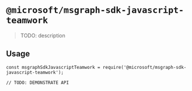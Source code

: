 # `@microsoft/msgraph-sdk-javascript-teamwork`

> TODO: description

## Usage

```
const msgraphSdkJavascriptTeamwork = require('@microsoft/msgraph-sdk-javascript-teamwork');

// TODO: DEMONSTRATE API
```
